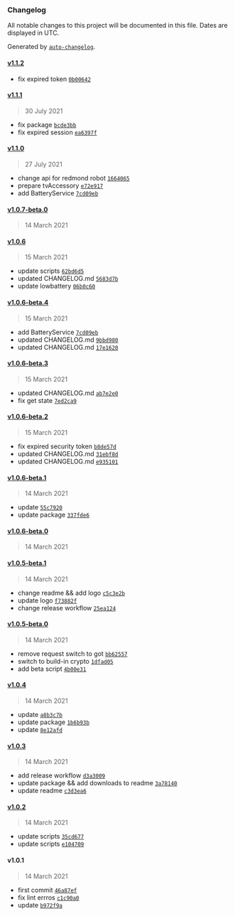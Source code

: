 ### Changelog

All notable changes to this project will be documented in this file. Dates are displayed in UTC.

Generated by [`auto-changelog`](https://github.com/CookPete/auto-changelog).

#### [v1.1.2](https://github.com/xlinur/homebridge-redmond-robot/compare/v1.1.1...v1.1.2)

- fix expired token [`0b00642`](https://github.com/xlinur/homebridge-redmond-robot/commit/0b00642ac1eca739b10f0f2f824e02c8146a3cbb)

#### [v1.1.1](https://github.com/xlinur/homebridge-redmond-robot/compare/v1.1.0...v1.1.1)

> 30 July 2021

- fix package [`bcde3bb`](https://github.com/xlinur/homebridge-redmond-robot/commit/bcde3bb965ef634cce66655a1bb98538a2952c6a)
- fix expired session [`ea6397f`](https://github.com/xlinur/homebridge-redmond-robot/commit/ea6397f760e20e42d279977f8b85e8e01e0c0f86)

#### [v1.1.0](https://github.com/xlinur/homebridge-redmond-robot/compare/v1.0.7-beta.0...v1.1.0)

> 27 July 2021

- change api for redmond robot [`1664065`](https://github.com/xlinur/homebridge-redmond-robot/commit/1664065c6bf184a9ad9c1b15b5d5f694a0881505)
- prepare tvAccessory [`e72e917`](https://github.com/xlinur/homebridge-redmond-robot/commit/e72e9178b056945932d322cdfa757df6b98919a1)
- add BatteryService [`7cd09eb`](https://github.com/xlinur/homebridge-redmond-robot/commit/7cd09eb4e0d765b9e030135e6a1539b65a81e310)

#### [v1.0.7-beta.0](https://github.com/xlinur/homebridge-redmond-robot/compare/v1.0.6...v1.0.7-beta.0)

> 14 March 2021

#### [v1.0.6](https://github.com/xlinur/homebridge-redmond-robot/compare/v1.0.6-beta.4...v1.0.6)

> 15 March 2021

- update scripts [`62bd6d5`](https://github.com/xlinur/homebridge-redmond-robot/commit/62bd6d5f4e68a7c40e225635e444d79435b36aed)
- updated CHANGELOG.md [`5683d7b`](https://github.com/xlinur/homebridge-redmond-robot/commit/5683d7bcb3a2f3656ac165e5c7752118897246aa)
- update lowbattery [`06b0c60`](https://github.com/xlinur/homebridge-redmond-robot/commit/06b0c60d055e115d8320532635710572a148300f)

#### [v1.0.6-beta.4](https://github.com/xlinur/homebridge-redmond-robot/compare/v1.0.6-beta.3...v1.0.6-beta.4)

> 15 March 2021

- add BatteryService [`7cd09eb`](https://github.com/xlinur/homebridge-redmond-robot/commit/7cd09eb4e0d765b9e030135e6a1539b65a81e310)
- updated CHANGELOG.md [`9bbd980`](https://github.com/xlinur/homebridge-redmond-robot/commit/9bbd9807e14386879b7db83152dc1c7578ad9dc6)
- updated CHANGELOG.md [`17e1620`](https://github.com/xlinur/homebridge-redmond-robot/commit/17e1620a32cdafb7694c64d28afe736e37e18852)

#### [v1.0.6-beta.3](https://github.com/xlinur/homebridge-redmond-robot/compare/v1.0.6-beta.2...v1.0.6-beta.3)

> 15 March 2021

- updated CHANGELOG.md [`ab7e2e0`](https://github.com/xlinur/homebridge-redmond-robot/commit/ab7e2e045d9f2ad91b25761896cd74114d506d17)
- fix get state [`7ed2ca9`](https://github.com/xlinur/homebridge-redmond-robot/commit/7ed2ca9cd5e554a7d8e12c3538899b9311490292)

#### [v1.0.6-beta.2](https://github.com/xlinur/homebridge-redmond-robot/compare/v1.0.6-beta.1...v1.0.6-beta.2)

> 15 March 2021

- fix expired security token [`b8de57d`](https://github.com/xlinur/homebridge-redmond-robot/commit/b8de57da763fd0d963c06f09da4ab1cd071002be)
- updated CHANGELOG.md [`31ebf8d`](https://github.com/xlinur/homebridge-redmond-robot/commit/31ebf8d3b2fbfdcbb5bce18075d811249dec2253)
- updated CHANGELOG.md [`e935101`](https://github.com/xlinur/homebridge-redmond-robot/commit/e935101f23b1d44170457cb63100162a9e8e7203)

#### [v1.0.6-beta.1](https://github.com/xlinur/homebridge-redmond-robot/compare/v1.0.6-beta.0...v1.0.6-beta.1)

> 14 March 2021

- update [`55c7920`](https://github.com/xlinur/homebridge-redmond-robot/commit/55c792046760db41bc69c7b07a3241dac7ac948c)
- update package [`337fde6`](https://github.com/xlinur/homebridge-redmond-robot/commit/337fde684f3b6b40c49fcbd1c5eb0a0de70d4f0d)

#### [v1.0.6-beta.0](https://github.com/xlinur/homebridge-redmond-robot/compare/v1.0.5-beta.1...v1.0.6-beta.0)

> 14 March 2021

#### [v1.0.5-beta.1](https://github.com/xlinur/homebridge-redmond-robot/compare/v1.0.5-beta.0...v1.0.5-beta.1)

> 14 March 2021

- change readme && add logo [`c5c3e2b`](https://github.com/xlinur/homebridge-redmond-robot/commit/c5c3e2be48a3240968f4732c347251df5158d526)
- update logo [`f73882f`](https://github.com/xlinur/homebridge-redmond-robot/commit/f73882f74dc294ce2208877609fb27892748bb53)
- change release workflow [`25ea124`](https://github.com/xlinur/homebridge-redmond-robot/commit/25ea124699d1943d5f829028ea51c62f2e8b8474)

#### [v1.0.5-beta.0](https://github.com/xlinur/homebridge-redmond-robot/compare/v1.0.4...v1.0.5-beta.0)

> 14 March 2021

- remove request switch to got [`bb62557`](https://github.com/xlinur/homebridge-redmond-robot/commit/bb625572bf4f044cf0434c1180bb0a5910986e4d)
- switch to build-in crypto [`1dfad05`](https://github.com/xlinur/homebridge-redmond-robot/commit/1dfad0563b308a7020c305b89fb02cdf3f9db73c)
- add beta script [`4b00e31`](https://github.com/xlinur/homebridge-redmond-robot/commit/4b00e318617db6fc78e857c144b15c3b60d4ae4e)

#### [v1.0.4](https://github.com/xlinur/homebridge-redmond-robot/compare/v1.0.3...v1.0.4)

> 14 March 2021

- update [`a8b3c7b`](https://github.com/xlinur/homebridge-redmond-robot/commit/a8b3c7b00f501a0dd7b833b7422893e961bc7b74)
- update package [`1b6b93b`](https://github.com/xlinur/homebridge-redmond-robot/commit/1b6b93b65091697b311efe53ea50e4a690f40d7f)
- update [`8e12afd`](https://github.com/xlinur/homebridge-redmond-robot/commit/8e12afd7f2fee66bf77b26f9277fe4501befedd1)

#### [v1.0.3](https://github.com/xlinur/homebridge-redmond-robot/compare/v1.0.2...v1.0.3)

> 14 March 2021

- add release workflow [`d3a3009`](https://github.com/xlinur/homebridge-redmond-robot/commit/d3a3009ffb35bd7b6cf95d7d10541dfb3251b497)
- update package && add downloads to readme [`3a78140`](https://github.com/xlinur/homebridge-redmond-robot/commit/3a7814065ee2fcb4760e8b14158e32f161f80d2e)
- update readme [`c3d3ea6`](https://github.com/xlinur/homebridge-redmond-robot/commit/c3d3ea6d9aa801e8ab32dd90ba37840270d942a1)

#### [v1.0.2](https://github.com/xlinur/homebridge-redmond-robot/compare/v1.0.1...v1.0.2)

> 14 March 2021

- update scripts [`35cd677`](https://github.com/xlinur/homebridge-redmond-robot/commit/35cd6772480d6706708c222f96da53257a075fb2)
- update scripts [`e104709`](https://github.com/xlinur/homebridge-redmond-robot/commit/e10470927025396c338f752535098881a8411ba0)

#### v1.0.1

> 14 March 2021

- first commit [`46a87ef`](https://github.com/xlinur/homebridge-redmond-robot/commit/46a87efabff68d337a52c6835d2415bb0d27cc3f)
- fix lint errros [`c1c90a0`](https://github.com/xlinur/homebridge-redmond-robot/commit/c1c90a01a6da7642ea06c5e6b891725362fa186f)
- update [`b972f9a`](https://github.com/xlinur/homebridge-redmond-robot/commit/b972f9a16b0ad5fe491c1feb59223402f1e6cfa8)
